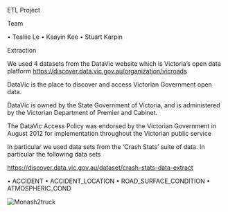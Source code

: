 ETL Project 

Team

•	Tealiie Le
•	Kaayin Kee
•	Stuart Karpin



Extraction


We used 4 datasets from the DataVic website which is Victoria’s open data platform
https://discover.data.vic.gov.au/organization/vicroads

DataVic is the place to discover and access Victorian Government open data.

DataVic is owned by the State Government of Victoria, and is administered by the 
Victorian Department of Premier and Cabinet.

The DataVic Access Policy was endorsed by the Victorian Government in August 2012
for implementation throughout the Victorian public service

In particular we used data sets from the ‘Crash Stats’ suite of data. In particular
the following data sets

https://discover.data.vic.gov.au/dataset/crash-stats-data-extract

•	ACCIDENT •	ACCIDENT_LOCATION •	ROAD_SURFACE_CONDITION •	ATMOSPHERIC_COND


![Monash2truck](https://user-images.githubusercontent.com/78116599/117808725-9341b300-b2a0-11eb-8547-eb2b8e54eea5.jpg)

